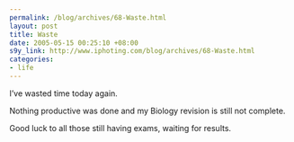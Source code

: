 ```yaml
--- 
permalink: /blog/archives/68-Waste.html
layout: post
title: Waste
date: 2005-05-15 00:25:10 +08:00
s9y_link: http://www.iphoting.com/blog/archives/68-Waste.html
categories: 
- life
---
```

<p class="whiteline"><p>I&#8217;ve wasted time today again.</p>
</p><p class="whiteline"><p>Nothing productive was done and my Biology revision is still not complete.</p>
</p><p class="break"><p>Good luck to all those still having exams, waiting for results.</p></p>
